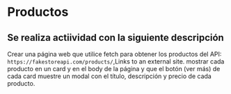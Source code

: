# Productos

## Se realiza actiividad con la siguiente descripción

Crear una página web que utilice fetch para obtener los productos del API: `https://fakestoreapi.com/products/`,Links to an external site. mostrar cada producto en un card y en el body de la página y que el botón (ver más) de cada card muestre un modal con el título, descripción y precio de cada producto.
